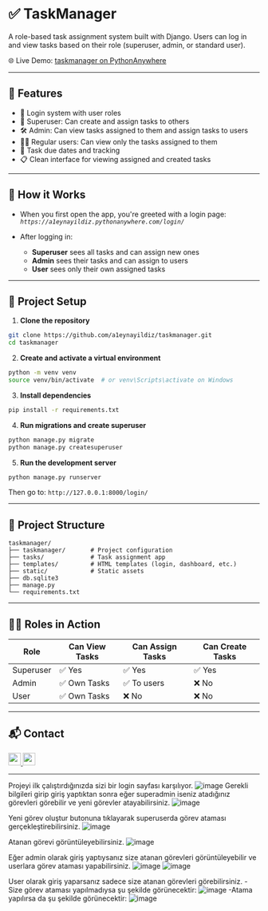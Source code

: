 # ✅ TaskManager

A role-based task assignment system built with Django. Users can log in and view tasks based on their role (superuser, admin, or standard user).

🌐 Live Demo: [taskmanager on PythonAnywhere](https://a1eynayildiz.pythonanywhere.com/login/)

---

## 🚀 Features

- 🔐 Login system with user roles
- 👑 Superuser: Can create and assign tasks to others
- 🛠 Admin: Can view tasks assigned to them and assign tasks to users
- 🙋‍♀️ Regular users: Can view only the tasks assigned to them
- 📅 Task due dates and tracking
- 📋 Clean interface for viewing assigned and created tasks

---

## 🎯 How it Works

- When you first open the app, you're greeted with a login page:  
  _`https://a1eynayildiz.pythonanywhere.com/login/`_

- After logging in:
  - **Superuser** sees all tasks and can assign new ones
  - **Admin** sees their tasks and can assign to users
  - **User** sees only their own assigned tasks

---

## 🧪 Project Setup

1. **Clone the repository**

```bash
git clone https://github.com/a1eynayildiz/taskmanager.git
cd taskmanager
```

2. **Create and activate a virtual environment**

```bash
python -m venv venv
source venv/bin/activate  # or venv\Scripts\activate on Windows
```

3. **Install dependencies**

```bash
pip install -r requirements.txt
```

4. **Run migrations and create superuser**

```bash
python manage.py migrate
python manage.py createsuperuser
```

5. **Run the development server**

```bash
python manage.py runserver
```

Then go to: `http://127.0.0.1:8000/login/`

---

## 📂 Project Structure

```
taskmanager/
├── taskmanager/       # Project configuration
├── tasks/             # Task assignment app
├── templates/         # HTML templates (login, dashboard, etc.)
├── static/            # Static assets
├── db.sqlite3
├── manage.py
└── requirements.txt
```

---

## 🧑‍💻 Roles in Action

| Role       | Can View Tasks | Can Assign Tasks | Can Create Tasks |
|------------|----------------|------------------|------------------|
| Superuser  | ✅ Yes         | ✅ Yes           | ✅ Yes           |
| Admin      | ✅ Own Tasks   | ✅ To users      | ❌ No            |
| User       | ✅ Own Tasks   | ❌ No            | ❌ No            |

---

## 📬 Contact

<a href="https://www.linkedin.com/in/aleynayildiz1/" target="_blank">
  <img src="https://img.shields.io/badge/LinkedIn-blue?logo=linkedin&logoColor=white" height="25">
</a>
<a href="https://medium.com/@aleynayildizz" target="_blank">
  <img src="https://img.shields.io/badge/Medium-black?logo=medium&logoColor=white" height="25">
</a>

---

Projeyi ilk çalıştırdığınızda sizi bir login sayfası karşılıyor.
![image](https://github.com/user-attachments/assets/6d68f164-895a-40bc-b7d8-81ce97131c18)
Gerekli bilgileri girip giriş yaptıktan sonra eğer superadmin iseniz atadığınız görevleri görebilir ve yeni görevler atayabilirsiniz.
![image](https://github.com/user-attachments/assets/3345ac49-2d48-4df6-ac6a-e8f0a6c1921c)

Yeni görev oluştur butonuna tıklayarak superuserda görev ataması gerçekleştirebilirsiniz.
![image](https://github.com/user-attachments/assets/4f830e67-6c20-4749-a79d-8af19bef77ed)

Atanan görevi görüntüleyebilirsiniz.
![image](https://github.com/user-attachments/assets/5721d67c-4ae9-444c-90c2-cb909741afdd)


Eğer admin olarak giriş yaptıysanız size atanan görevleri görüntüleyebilir ve userlara görev ataması yapabilirsiniz.
![image](https://github.com/user-attachments/assets/c032445f-2e05-4081-9d9c-3e5bc34c5721)
![image](https://github.com/user-attachments/assets/d3e4dc6d-0ec2-4bc2-8beb-5b554fe2a358)

User olarak giriş yaparsanız sadece size atanan görevleri görebilirsiniz.
-Size görev ataması yapılmadıysa şu şekilde görünecektir:
![image](https://github.com/user-attachments/assets/adc40ac8-cca0-4db5-b86c-895d0dbf1bc3)
-Atama yapılırsa da şu şekilde görünecektir:
![image](https://github.com/user-attachments/assets/7d64eaa3-a8cb-4abc-99e5-04fe78dec974)












